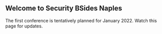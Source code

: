 ## Welcome to Security BSides Naples

The first conference is tentatively planned for January 2022. Watch this page for updates.
